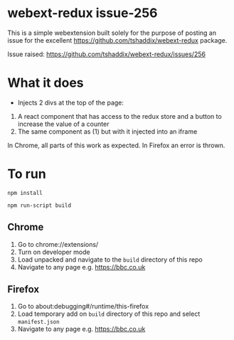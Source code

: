 # webext-redux issue-256

This is a simple webextension built solely for the purpose of posting an issue for the excellent https://github.com/tshaddix/webext-redux package.

Issue raised: https://github.com/tshaddix/webext-redux/issues/256


# What it does

- Injects 2 divs at the top of the page:

1. A react component that has access to the redux store and a button to increase the value of a counter
2. The same component as (1) but with it injected into an iframe

In Chrome, all parts of this work as expected. In Firefox an error is thrown.

# To run

`npm install`

`npm run-script build`

## Chrome

1. Go to chrome://extensions/
2. Turn on developer mode
3. Load unpacked and navigate to the `build` directory of this repo
4. Navigate to any page e.g. https://bbc.co.uk

## Firefox

1. Go to about:debugging#/runtime/this-firefox
2. Load temporary add on `build` directory of this repo and select `manifest.json`
3. Navigate to any page e.g. https://bbc.co.uk


